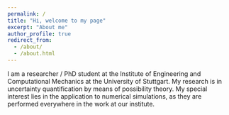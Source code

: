 ```yaml
---
permalink: /
title: "Hi, welcome to my page"
excerpt: "About me"
author_profile: true
redirect_from: 
  - /about/
  - /about.html
---
```


I am a researcher / PhD student at the Institute of Engineering and Computational Mechanics at the University of Stuttgart.
My research is in uncertainty quantification by means of possibility theory. My special interest lies in the application to numerical simulations, as they are performed everywhere in the work at our institute.
